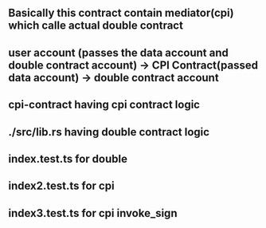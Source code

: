 ## Basically this contract contain mediator(cpi) which calle actual double contract
## user account (passes the data account and double contract account) -> CPI Contract(passed data account) -> double contract account
## cpi-contract having cpi contract logic
## ./src/lib.rs having double contract logic
## index.test.ts for double
## index2.test.ts for cpi
## index3.test.ts for cpi invoke_sign